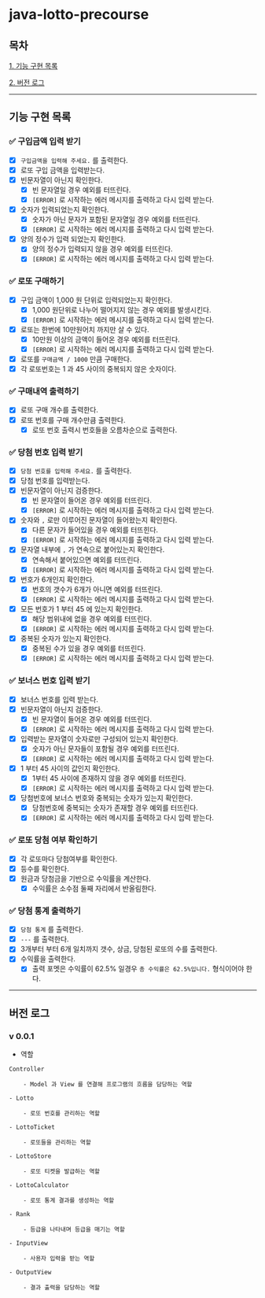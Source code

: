 # java-lotto-precourse

## 목차

[1. 기능 구현 목록](#기능-구현-목록)

[2. 버전 로그](#버전-로그)

---

## 기능 구현 목록

### ✅ 구입금액 입력 받기

- [x] `구입금액을 입력해 주세요.` 를 출력한다.
- [x] 로또 구입 금액을 입력받는다.
- [x] 빈문자열이 아닌지 확인한다.
    - [x] 빈 문자열일 경우 예외를 터뜨린다.
    - [x] `[ERROR]` 로 시작하는 에러 메시지를 출력하고 다시 입력 받는다.
- [x] 숫자가 입력되었는지 확인한다.
    - [x] 숫자가 아닌 문자가 포함된 문자열일 경우 예외를 터뜨린다.
    - [x] `[ERROR]` 로 시작하는 에러 메시지를 출력하고 다시 입력 받는다.
- [x] 양의 정수가 입력 되었는지 확인한다.
    - [x] 양의 정수가 입력되지 않을 경우 예외를 터뜨린다.
    - [x] `[ERROR]` 로 시작하는 에러 메시지를 출력하고 다시 입력 받는다.

### ✅ 로또 구매하기

- [x] 구입 금액이 1,000 원 단위로 입력되었는지 확인한다.
    - [x]  1,000 원단위로 나누어 떨어지지 않는 경우 예외를 발생시킨다.
    - [x] `[ERROR]` 로 시작하는 에러 메시지를 출력하고 다시 입력 받는다.
- [x] 로또는 한번에 10만원어치 까지만 살 수 있다.
    - [x] 10만원 이상의 금액이 들어온 경우 예외를 터뜨린다.
    - [x] `[ERROR]` 로 시작하는 에러 메시지를 출력하고 다시 입력 받는다.
- [x] 로또를 `구매금액 / 1000` 만큼 구매한다.
- [x] 각 로또번호는 1 과 45 사이의 중복되지 않은 숫자이다.

### ✅ 구매내역 출력하기

- [x] 로또 구매 개수를 출력한다.
- [x] 로또 번호를 구매 개수만큼 출력한다.
    - [x] 로또 번호 출력시 번호들을 오름차순으로 출력한다.

### ✅ 당첨 번호 입력 받기

- [x] `당첨 번호를 입력해 주세요.` 를 출력한다.
- [x] 당첨 번호를 입력받는다.
- [x] 빈문자열이 아닌지 검증한다.
    - [x] 빈 문자열이 들어온 경우 예외를 터뜨린다.
    - [x] `[ERROR]` 로 시작하는 에러 메시지를 출력하고 다시 입력 받는다.
- [x] 숫자와 `,` 로만 이루어진 문자열이 들어왔는지 확인한다.
    - [x] 다른 문자가 들어있을 경우 예외를 터뜨힌다.
    - [x] `[ERROR]` 로 시작하는 에러 메시지를 출력하고 다시 입력 받는다.
- [x] 문자열 내부에 `,` 가 연속으로 붙어있는지 확인한다.
    - [x] 연속해서 붙어있으면 예외를 터뜨린다.
    - [x] `[ERROR]` 로 시작하는 에러 메시지를 출력하고 다시 입력 받는다.
- [x] 번호가 6개인지 확인한다.
    - [x] 번호의 갯수가 6개가 아니면 예외를 터뜨린다.
    - [x] `[ERROR]` 로 시작하는 에러 메시지를 출력하고 다시 입력 받는다.
- [x] 모든 번호가 1 부터 45 에 있는지 확인한다.
    - [x] 해당 범위내에 없을 경우 예외를 터뜨린다.
    - [x] `[ERROR]` 로 시작하는 에러 메시지를 출력하고 다시 입력 받는다.
- [x] 중복된 숫자가 있는지 확인한다.
    - [x] 중복된 수가 있을 경우 예외를 터뜨린다.
    - [x] `[ERROR]` 로 시작하는 에러 메시지를 출력하고 다시 입력 받는다.

### ✅ 보너스 번호 입력 받기

- [x] 보너스 번호를 입력 받는다.
- [x] 빈문자열이 아닌지 검증한다.
    - [x] 빈 문자열이 들어온 경우 예외를 터뜨린다.
    - [x] `[ERROR]` 로 시작하는 에러 메시지를 출력하고 다시 입력 받는다.
- [x] 입력받는 문자열이 숫자로만 구성되어 있는지 확인한다.
    - [x] 숫자가 아닌 문자들이 포함될 경우 예외를 터뜨린다.
    - [x] `[ERROR]` 로 시작하는 에러 메시지를 출력하고 다시 입력 받는다.
- [x] 1 부터 45 사이의 값인지 확인한다.
    - [x] 1부터 45 사이에 존재하지 않을 경우 예외를 터뜨린다.
    - [x] `[ERROR]` 로 시작하는 에러 메시지를 출력하고 다시 입력 받는다.
- [x] 당첨번호에 보너스 번호와 중복되는 숫자가 있는지 확인한다.
    - [x] 당첨번호에 중복되는 숫자가 존재할 경우 예외를 터뜨린다.
    - [x] `[ERROR]` 로 시작하는 에러 메시지를 출력하고 다시 입력 받는다.

### ✅ 로또 당첨 여부 확인하기

- [x] 각 로또마다 당첨여부를 확인한다.
- [x] 등수를 확인한다.
- [x] 원금과 당첨금을 기반으로 수익률을 계산한다.
    - [x] 수익률은 소수점 둘째 자리에서 반올림한다.

### ✅ 당첨 통계 출력하기

- [x] `당첨 통계` 를 출력한다.
- [x] `---` 를 출력한다.
- [x] 3개부터 부터 6개 일치까지 갯수, 상금, 당첨된 로또의 수를 출력한다.
- [x] 수익률을 출력한다.
    - [x] 출력 포멧은 수익률이 62.5% 일경우 `총 수익률은 62.5%입니다.` 형식이어야 한다.

---

## 버전 로그

### v 0.0.1

- 역할
```text
Controller

    - Model 과 View 를 연결해 프로그램의 흐름을 담당하는 역할
    
- Lotto

    - 로또 번호를 관리하는 역할
    
- LottoTicket 

    - 로또들을 관리하는 역할
    
- LottoStore

    - 로또 티켓을 발급하는 역할
    
- LottoCalculator

    - 로또 통계 결과를 생성하는 역할
    
- Rank

    - 등급을 나타내며 등급을 매기는 역할

- InputView

    - 사용자 입력을 받는 역할
    
- OutputView

    - 결과 출력을 담당하는 역할
```
